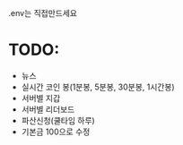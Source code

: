 .env는 직접만드세요

# TODO:
- 뉴스
- 실시간 코인 봉(1분봉, 5분봉, 30분봉, 1시간봉)
- 서버별 지갑
- 서버별 리더보드
- 파산신청(쿨타임 하루)
- 기본금 100으로 수정